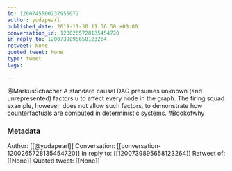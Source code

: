 ```yaml
---
id: 1200745500237955072
author: yudapearl
published_date: 2019-11-30 11:56:50 +00:00
conversation_id: 1200265728135454720
in_reply_to: 1200739895658123264
retweet: None
quoted_tweet: None
type: tweet
tags:

---
```


@MarkusSchacher A standard causal DAG presumes unknown (and unrepresented) factors u to affect every node in the graph. The firing squad example, however, does not allow such factors, to demonstrate how counterfactuals are computed in deterministic systems. #Bookofwhy

### Metadata

Author: [[@yudapearl]]
Conversation: [[conversation-1200265728135454720]]
In reply to: [[1200739895658123264]]
Retweet of: [[None]]
Quoted tweet: [[None]]
